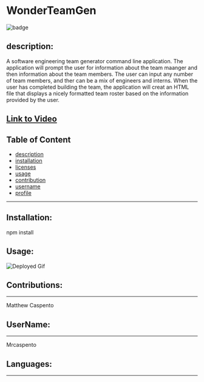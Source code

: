 # WonderTeamGen
![badge](https://img.shields.io/badge/license-undefined-brightgreen)<br />


## description:
A software engineering team generator command line application. The application will prompt the user for information about the team maanger and then information about the team members. The user can input any number of team members, and ther can be a mix of engineers and interns. When the user has completed building the team, the application will creat an HTML file that displays a nicely formatted team roster based on the information provided by the user.

[Link to Video](https://www.youtube.com/watch?v=3aLs-kqnzXE)
--------------------------------------------------  
## Table of Content

* [description](#description)
* [installation](#installation)
* [licenses](#licenses)
* [usage](#usage)
* [contribution](#contribution)
* [username](#userName)
* [profile](#profile)
--------------------------------------------------

## Installation:
npm install

## Usage:
![Deployed Gif](./assets/deployed.gif)

## Contributions:
--------------------------------------------------
 Matthew Caspento

 ## UserName:
 -------------------------------------------------
 Mrcaspento

 ## Languages:
--------------------------------------------------


